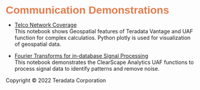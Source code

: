 <b style = 'font-size:28px;font-family:Arial;color:#E37C4D'>Communication Demonstrations</b>
 
* [Telco Network Coverage](../UseCases/Telco_4d_Analytics/telco_network_coverage.ipynb)
<br>This notebook shows Geospatial features of Teradata Vantage and UAF function for complex calculatios. Python plotly is used for visualization of geospatial data.</br>
 
* [Fourier Transforms for in-database Signal Processing](../UseCases/FourierTransform/FourierTransform.ipynb)
<br>This notebook demonstrates the ClearScape Analytics UAF functions to process signal data to identify patterns and remove noise.</br>
 

Copyright © 2022 Teradata Corporation
